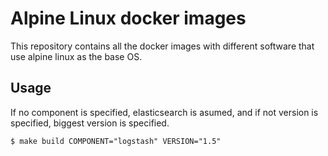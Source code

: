 # Alpine Linux docker images

This repository contains all the docker images with different software that use alpine linux as the base OS.

## Usage

If no component is specified, elasticsearch is asumed, and if not version is specified, biggest version is specified.
```
$ make build COMPONENT="logstash" VERSION="1.5"
```
